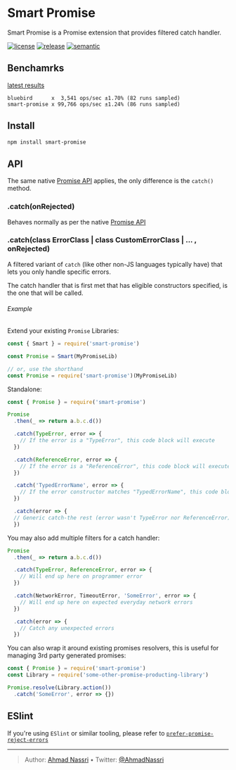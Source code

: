 # Smart Promise

Smart Promise is a Promise extension that provides filtered catch handler.

[![license][license-img]][license-url]
[![release][release-img]][release-url]
[![semantic][semantic-img]][semantic-url]

## Benchamrks

[latest results][]

``` text
bluebird      x  3,541 ops/sec ±1.70% (82 runs sampled)
smart-promise x 99,766 ops/sec ±1.24% (86 runs sampled)
```

## Install

``` bash
npm install smart-promise
```

## API

The same native [Promise API][] applies, the only difference is the `catch()` method.

### .catch(onRejected)

Behaves normally as per the native [Promise API][1]

### .catch(class ErrorClass \| class CustomErrorClass \| ... , onRejected)

A filtered variant of `catch` (like other non-JS languages typically have) that lets you only handle specific errors.

The catch handler that is first met that has eligible constructors specified, is the one that will be called.

###### Example

Extend your existing `Promise` Libraries:

``` js
const { Smart } = require('smart-promise')

const Promise = Smart(MyPromiseLib)

// or, use the shorthand
const Promise = require('smart-promise')(MyPromiseLib)
```

Standalone:

``` js
const { Promise } = require('smart-promise')
```

``` js
Promise
  .then(_ => return a.b.c.d())

  .catch(TypeError, error => {
    // If the error is a "TypeError", this code block will execute
  })

  .catch(ReferenceError, error => {
    // If the error is a "ReferenceError", this code block will execute instead
  })

  .catch('TypedErrorName', error => {
    // If the error constructor matches "TypedErrorName", this code block will execute instead
  })

  .catch(error => {
  // Generic catch-the rest (error wasn't TypeError nor ReferenceError)
  })
```

You may also add multiple filters for a catch handler:

``` js
Promise
  .then(_ => return a.b.c.d())

  .catch(TypeError, ReferenceError, error => {
    // Will end up here on programmer error
  })

  .catch(NetworkError, TimeoutError, 'SomeError', error => {
    // Will end up here on expected everyday network errors
  })

  .catch(error => {
    // Catch any unexpected errors
  })
```

You can also wrap it around existing promises resolvers, this is useful for managing 3rd party generated promises:

``` js
const { Promise } = require('smart-promise')
const Library = require('some-other-promise-producting-library')

Promise.resolve(Library.action())
  .catch('SomeError', error => {})
```

## ESlint

If you're using `ESlint` or similar tooling, please refer to [`prefer-promise-reject-errors`][]

  [latest results]: https://github.com/ahmadnassri/benchmark-node-promise-catch
  [Promise API]: https://developer.mozilla.org/en/docs/Web/JavaScript/Reference/Global_Objects/Promise
  [1]: https://developer.mozilla.org/en-US/docs/Web/JavaScript/Reference/Global_Objects/Promise/catch
  [`prefer-promise-reject-errors`]: https://eslint.org/docs/rules/prefer-promise-reject-errors

----
> Author: [Ahmad Nassri](https://www.ahmadnassri.com/) &bull;
> Twitter: [@AhmadNassri](https://twitter.com/AhmadNassri)

[license-url]: LICENSE
[license-img]: https://badgen.net/github/license/ahmadnassri/node-smart-promise

[release-url]: https://github.com/ahmadnassri/node-smart-promise/releases
[release-img]: https://badgen.net/github/release/ahmadnassri/node-smart-promise

[semantic-url]: https://github.com/ahmadnassri/node-smart-promise/actions?query=workflow%3Arelease
[semantic-img]: https://badgen.net/badge/📦/semantically%20released/blue
